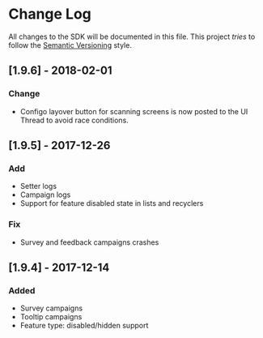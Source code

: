 # Change Log
All changes to the SDK will be documented in this file.
This project *tries* to follow the [Semantic Versioning](http://semver.org) style.

## [1.9.6] - 2018-02-01
### Change
- Configo layover button for scanning screens is now posted to the UI Thread to avoid race conditions.

## [1.9.5] - 2017-12-26
### Add
- Setter logs
- Campaign logs
- Support for feature disabled state in lists and recyclers

### Fix
- Survey and feedback campaigns crashes

## [1.9.4] - 2017-12-14
### Added
- Survey campaigns
- Tooltip campaigns
- Feature type: disabled/hidden support
